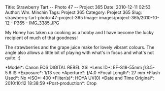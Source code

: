 Title: Strawberry Tart -- Photo 47 -- Project 365
Date: 2010-12-11 02:53
Author: Wm. Minchin
Tags: Project 365
Category: Project 365
Slug: strawberry-tart-photo-47-project-365
Image: images/project-365/2010-10-12 - P365 - IMG_3385.JPG

My Honey has taken up cooking as a hobby and I have become the lucky
recipient of much of that goodness!

The strawberries and the grape juice make for lovely vibrant colours.
The angle also allows a little bit of playing with what's in focus and
what's not quite. :)

<div markdown=1 class="photo-infobox">
*Model*: Canon EOS DIGITAL REBEL XSI  
*Lens ID*: EF-S18-55mm ƒ/3.5-5.6 IS  
*Exposure*: 1/13 sec  
*Aperture*: ƒ/4.0  
*Focal Length*: 27 mm  
*Flash Used*: No  
*ISO*: 400  
*Filter(s)*: HOYA UV(0)  
*Date and Time Original*: 2010:10:12 18:38:59
*Post-production*: Crop
</div>
